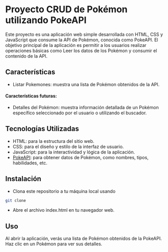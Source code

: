 # Proyecto CRUD de Pokémon utilizando PokeAPI
Este proyecto es una aplicación web simple desarrollada con HTML, CSS y JavaScript que consume la API de Pokémon, conocida como PokeAPI. El objetivo principal de la aplicación es permitir a los usuarios realizar operaciones básicas como Leer los datos de los Pokémon y consumir el contenido de la API.

## Características
- Listar Pokemones: muestra una lista de Pokémon obtenidos de la API.

#### Características futuras:
- Detalles del Pokémon: muestra información detallada de un Pokémon específico seleccionado por el usuario o utilizando el buscador.

## Tecnologías Utilizadas
- HTML: para la estructura del sitio web.
- CSS: para el diseño y estilo de la interfaz de usuario.
- JavaScript: para la interactividad y lógica de la aplicación.
- [PokeAPI](https://pokeapi.co/): para obtener datos de Pokémon, como nombres, tipos, habilidades, etc.

## Instalación
- Clona este repositorio a tu máquina local usando
```sh
git clone
```

- Abre el archivo index.html en tu navegador web.

## Uso
Al abrir la aplicación, verás una lista de Pokémon obtenidos de la PokeAPI.
Haz clic en un Pokémon para ver sus detalles.